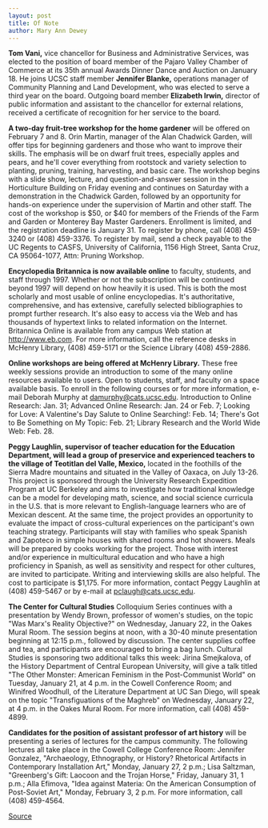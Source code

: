 ```yaml
---
layout: post
title: Of Note
author: Mary Ann Dewey
---
```


**Tom Vani,** vice chancellor for Business and Administrative Services, was elected to the position of board member of the Pajaro Valley Chamber of Commerce at its 35th annual Awards Dinner Dance and Auction on January 18\. He joins UCSC staff member **Jennifer Blanke,** operations manager of Community Planning and Land Development, who was elected to serve a third year on the board. Outgoing board member **Elizabeth Irwin,** director of public information and assistant to the chancellor for external relations, received a certificate of recognition for her service to the board.

**A two-day fruit-tree workshop for the home gardener** will be offered on February 7 and 8. Orin Martin, manager of the Alan Chadwick Garden, will offer tips for beginning gardeners and those who want to improve their skills. The emphasis will be on dwarf fruit trees, especially apples and pears, and he'll cover everything from rootstock and variety selection to planting, pruning, training, harvesting, and basic care. The workshop begins with a slide show, lecture, and question-and-answer session in the Horticulture Building on Friday evening and continues on Saturday with a demonstration in the Chadwick Garden, followed by an opportunity for hands-on experience under the supervision of Martin and other staff. The cost of the workshop is $50, or $40 for members of the Friends of the Farm and Garden or Monterey Bay Master Gardeners. Enrollment is limited, and the registration deadline is January 31. To register by phone, call (408) 459-3240 or (408) 459-3376. To register by mail, send a check payable to the UC Regents to CASFS, University of California, 1156 High Street, Santa Cruz, CA 95064-1077, Attn: Pruning Workshop.

**Encyclopedia Britannica is now available online** to faculty, students, and staff through 1997. Whether or not the subscription will be continued beyond 1997 will depend on how heavily it is used. This is both the most scholarly and most usable of online encyclopedias. It's authoritative, comprehensive, and has extensive, carefully selected bibliographies to prompt further research. It's also easy to access via the Web and has thousands of hypertext links to related information on the Internet. Britannica Online is available from any campus Web station at <http://www.eb.com>. For more information, call the reference desks in McHenry Library, (408) 459-5171 or the Science Library (408) 459-2886.

**Online workshops are being offered at McHenry Library.** These free weekly sessions provide an introduction to some of the many online resources available to users. Open to students, staff, and faculty on a space available basis. To enroll in the following courses or for more information, e-mail Deborah Murphy at damurphy@cats.ucsc.edu. Introduction to Online Research: Jan. 31; Advanced Online Research: Jan. 24 or Feb. 7; Looking for Love: A Valentine's Day Salute to Online Searching!: Feb. 14; There's Got to Be Something on My Topic: Feb. 21; Library Research and the World Wide Web: Feb. 28.

**Peggy Laughlin, supervisor of teacher education for the Education Department, will lead a group of preservice and experienced teachers to the village of Teotitlan del Valle, Mexico,** located in the foothills of the Sierra Madre mountains and situated in the Valley of Oaxaca, on July 13-26. This project is sponsored through the University Research Expedition Program at UC Berkeley and aims to investigate how traditional knowledge can be a model for developing math, science, and social science curricula in the U.S. that is more relevant to English-language learners who are of Mexican descent. At the same time, the project provides an opportunity to evaluate the impact of cross-cultural experiences on the participant's own teaching strategy. Participants will stay with families who speak Spanish and Zapoteco in simple houses with shared rooms and hot showers. Meals will be prepared by cooks working for the project. Those with interest and/or experience in multicultural education and who have a high proficiency in Spanish, as well as sensitivity and respect for other cultures, are invited to participate. Writing and interviewing skills are also helpful. The cost to participate is $1,175. For more information, contact Peggy Laughlin at (408) 459-5467 or by e-mail at pclaugh@cats.ucsc.edu.

**The Center for Cultural Studies** Colloquium Series continues with a presentation by Wendy Brown, professor of women's studies, on the topic "Was Marx's Reality Objective?" on Wednesday, January 22, in the Oakes Mural Room. The session begins at noon, with a 30-40 minute presentation beginning at 12:15 p.m., followed by discussion. The center supplies coffee and tea, and participants are encouraged to bring a bag lunch. Cultural Studies is sponsoring two additional talks this week: Jirina Smejkalova, of the History Department of Central European University, will give a talk titled "The Other Monster: American Feminism in the Post-Communist World" on Tuesday, January 21, at 4 p.m. in the Cowell Conference Room; and Winifred Woodhull, of the Literature Department at UC San Diego, will speak on the topic "Transfiguations of the Maghreb" on Wednesday, January 22, at 4 p.m. in the Oakes Mural Room. For more information, call (408) 459-4899.

**Candidates for the position of assistant professor of art history** will be presenting a series of lectures for the campus community. The following lectures all take place in the Cowell College Conference Room: Jennifer Gonzalez, "Archaeology, Ethnography, or History? Rhetorical Artifacts in Contemporary Installation Art," Monday, January 27, 2 p.m.; Lisa Saltzman, "Greenberg's Gift: Laocoon and the Trojan Horse," Friday, January 31, 1 p.m.; Alla Efimova, "Idea against Materia: On the American Consumption of Post-Soviet Art," Monday, February 3, 2 p.m. For more information, call (408) 459-4564.

[Source](http://www1.ucsc.edu/oncampus/currents/97-01-20/ofnote.htm "Permalink to Of Note: 01-20-97")
